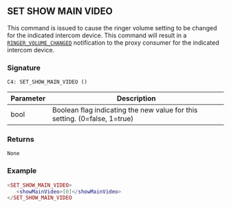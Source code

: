 ## SET SHOW MAIN VIDEO

This command is issued to cause the ringer volume setting to be changed for the indicated intercom device.  This command will result in a [`RINGER_VOLUME_CHANGED`][1] notification to the proxy consumer for the indicated intercom device.


### Signature

`C4: SET_SHOW_MAIN_VIDEO ()`


| Parameter | Description |
| --- | --- |
| bool | Boolean flag indicating the new value for this setting. (0=false, 1=true) |


### Returns

`None`


### Example

```lua
<SET_SHOW_MAIN_VIDEO>
   <showMainVideo>[0]</showMainVideo>
</SET_SHOW_MAIN_VIDEO
```

[1]:	https://control4.github.io/docs-driverworks-proxyprotocol/#ringer-volume-changed